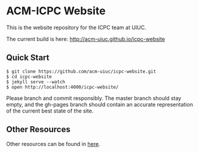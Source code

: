 # ACM-ICPC Website
This is the website repository for the ICPC team at UIUC.

The current build is here: <http://acm-uiuc.github.io/icpc-website>

## Quick Start
<pre><code>$ git clone https://github.com/acm-uiuc/icpc-website.git
$ cd icpc-website
$ jekyll serve --watch
$ open http://localhost:4000/icpc-website/</code></pre>

Please branch and commit responsibly. The master branch should stay empty, and
the gh-pages branch should contain an accurate representation of the current
best state of the site.

## Other Resources
Other resources can be found in [here](https://docs.google.com/presentation/d/1S6Cn7opfmwvdXv_hj0epf-f2VVPMVOSjQPr48xtk6Oc/edit#slide=id.g334dc67db_00).
